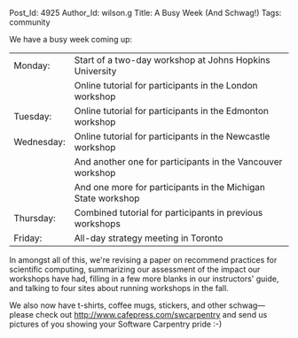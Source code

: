 Post_Id: 4925
Author_Id: wilson.g
Title: A Busy Week (And Schwag!)
Tags: community

<p>We have a busy week coming up:</p>
<table>
<tbody>
<tr>
<td>Monday:</td>
<td>Start of a two-day workshop at Johns Hopkins University</td>
</tr>
<tr>
<td></td>
<td>Online tutorial for participants in the London workshop</td>
</tr>
<tr>
<td>Tuesday:</td>
<td>Online tutorial for participants in the Edmonton workshop</td>
</tr>
<tr>
<td>Wednesday:</td>
<td>Online tutorial for participants in the Newcastle workshop</td>
</tr>
<tr>
<td></td>
<td>And another one for participants in the Vancouver workshop</td>
</tr>
<tr>
<td></td>
<td>And one more for participants in the Michigan State workshop</td>
</tr>
<tr>
<td>Thursday:</td>
<td>Combined tutorial for participants in previous workshops</td>
</tr>
<tr>
<td>Friday:</td>
<td>All-day strategy meeting in Toronto</td>
</tr>
</tbody>
</table>
<p>In amongst all of this, we're revising a paper on recommend practices for scientific computing, summarizing our assessment of the impact our workshops have had, filling in a few more blanks in our instructors' guide, and talking to four sites about running workshops in the fall.</p>
<p>We also now have t-shirts, coffee mugs, stickers, and other schwag&mdash;please check out <a href="http://www.cafepress.com/swcarpentry">http://www.cafepress.com/swcarpentry</a> and send us pictures of you showing your Software Carpentry pride :-)</p>
